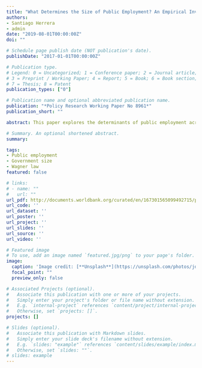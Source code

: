 ```yaml
---
title: "What Determines the Size of Public Employment? An Empirical Investigation"
authors:
- Santiago Herrera
- admin
date: "2019-08-01T00:00:00Z"
doi: ""

# Schedule page publish date (NOT publication's date).
publishDate: "2017-01-01T00:00:00Z"

# Publication type.
# Legend: 0 = Uncategorized; 1 = Conference paper; 2 = Journal article;
# 3 = Preprint / Working Paper; 4 = Report; 5 = Book; 6 = Book section;
# 7 = Thesis; 8 = Patent
publication_types: ["0"]

# Publication name and optional abbreviated publication name.
publication: "*Policy Research Working Paper No 8961*"
publication_short: ""

abstract: This paper explores the determinants of public employment across the world and finds that it is negatively associated with country size (by population) and positively associated with the income level. The findings show that a country's openness to trade is positively associated with public employment in low- and middle-income countries, but inversely related in high-income countries. The estimated models are used to predict the expected public employment for a country given its income, population, and openness to trade, and to compare the actual levels with the predicted ones. In general, public employment in Latin American countries is below the predicted levels, except for Argentina, Brazil, Ecuador, Mexico, Suriname, Trinidad and Tobago, and the República Bolivariana de Venezuela. Public employment in the Middle East and North Africa is above the predicted levels, particularly in the Arab Republic of Egypt and the Islamic Republic of Iran. East Asian and Pacific countries' public employment is significantly below the predicted levels, particularly in Hong Kong SAR, China; Japan; the Republic of Korea; and Mongolia. Countries in Europe and Central Asia show higher than predicted public employment, mostly in Romania, Denmark, Sweden, Armenia, and Belorussia. Public employment in Sub-Saharan Africa appears to be below the predicted levels, with the notable exceptions of Botswana and South Africa. The deviations from predicted levels are positively correlated with the union density rate, which is negatively associated with private employment rates. Finally, the study finds no statistical association between public and private employment, suggesting the absence of crowding-out in the employment levels.

# Summary. An optional shortened abstract.
summary:

tags:
- Public employment
- Government size
- Wagner law
featured: false

# links:
# - name: ""
#   url: ""
url_pdf: http://documents.worldbank.org/curated/en/167301565099492715/pdf/What-Determines-the-Size-of-Public-Employment-An-Empirical-Investigation.pdf
url_code: ''
url_dataset: ''
url_poster: ''
url_project: ''
url_slides: ''
url_source: ''
url_video: ''

# Featured image
# To use, add an image named `featured.jpg/png` to your page's folder. 
image:
  caption: 'Image credit: [**Unsplash**](https://unsplash.com/photos/jdD8gXaTZsc)'
  focal_point: ""
  preview_only: false

# Associated Projects (optional).
#   Associate this publication with one or more of your projects.
#   Simply enter your project's folder or file name without extension.
#   E.g. `internal-project` references `content/project/internal-project/index.md`.
#   Otherwise, set `projects: []`.
projects: []

# Slides (optional).
#   Associate this publication with Markdown slides.
#   Simply enter your slide deck's filename without extension.
#   E.g. `slides: "example"` references `content/slides/example/index.md`.
#   Otherwise, set `slides: ""`.
# slides: example
---
```

